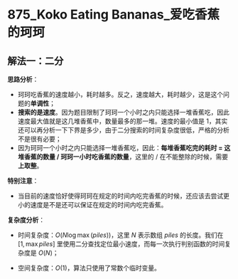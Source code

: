 # 875_Koko Eating Bananas_爱吃香蕉的珂珂

## 解法一：二分

**思路分析**：

- 珂珂吃香蕉的速度越小，耗时越多。反之，速度越大，耗时越少，这是这个问题的**单调性**；
- **搜索的是速度**。因为题目限制了珂珂一个小时之内只能选择一堆香蕉吃，因此速度最大值就是这几堆香蕉中，数量最多的那一堆。速度的最小值是 $1$，其实还可以再分析一下下界是多少，由于二分搜索的时间复杂度很低，严格的分析不是很有必要；
- 因为珂珂一个小时之内只能选择一堆香蕉吃，因此：**每堆香蕉吃完的耗时 = 这堆香蕉的数量 / 珂珂一小时吃香蕉的数量**，这里的 / 在不能整除的时候，需要 **上取整**。

**特别注意**：

- 当目前的速度恰好使得珂珂在规定的时间内吃完香蕉的时候，还应该去尝试更小的速度是不是还可以保证在规定的时间内吃完香蕉。

**复杂度分析**：

- 时间复杂度：$O(N \log \max(piles))$，这里 $N$ 表示数组 $piles$ 的长度。我们在 $[1, \max{piles}]$ 里使用二分查找定位最小速度，而每一次执行判别函数的时间复杂度是 $O(N)$；

- 空间复杂度：$O(1)$，算法只使用了常数个临时变量。
